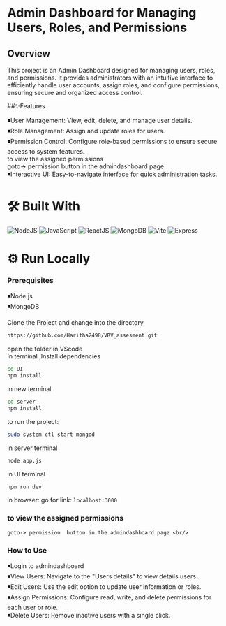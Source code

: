 # Admin Dashboard for Managing Users, Roles, and Permissions
## Overview

This project is an Admin Dashboard designed for managing users, roles, and permissions. 
It provides administrators with an intuitive interface to efficiently handle user accounts,
assign roles, and configure permissions, ensuring secure and organized access control.

##✨Features

 :black_medium_small_square:User Management: View, edit, delete, and manage user details. <br/>
   :black_medium_small_square:Role Management: Assign and update roles for users. <br/>
    :black_medium_small_square:Permission Control: Configure role-based permissions to ensure secure access to system features. <br/>
    to view the assigned permissions <br/>
    goto-> permission  button in the admindashboard page <br/>
    :black_medium_small_square:Interactive UI: Easy-to-navigate interface for quick administration tasks. <br/>


   # 🛠 **Built With**

![NodeJS](https://img.icons8.com/color/48/000000/nodejs.png) 
![JavaScript](https://img.icons8.com/color/48/000000/javascript.png) 
![ReactJS](https://img.icons8.com/color/48/000000/react-native.png) 
![MongoDB](https://img.icons8.com/color/48/000000/mongodb.png)
![Vite](https://img.icons8.com/fluency/48/000000/vite.png) 
![Express](https://img.icons8.com/fluency/48/null/express-js.png) 



# ⚙️ Run Locally #

### Prerequisites ###
:black_medium_small_square:Node.js<br/>
:black_medium_small_square:MongoDB  <br/>

Clone the Project and change into the directory

```bash
https://github.com/Haritha2498/VRV_assesment.git
```
open the folder in VScode<br>
In terminal ,Install dependencies
```bash
cd UI
npm install
```
in new terminal
```bash
cd server
npm install
```
to run the project:
```bash
sudo system ctl start mongod
```
in server terminal
```bash
node app.js
```
in UI terminal
```bash
npm run dev
```
in browser:
go for link: `` localhost:3000 ``


### to view the assigned permissions 
    goto-> permission  button in the admindashboard page <br/>
    
### How to Use

:black_medium_small_square:Login to admindashboard <br/>
:black_medium_small_square:View Users: Navigate to the "Users details"  to view details users . <br/>
:black_medium_small_square:Edit Users: Use the edit option to update user information or roles. <br/>
:black_medium_small_square:Assign Permissions: Configure read, write, and delete permissions for each user or role. <br/>
:black_medium_small_square:Delete Users: Remove inactive users with a single click. <br/>






















